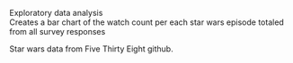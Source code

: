Exploratory data analysis  
Creates a bar chart of the watch count per each star wars episode totaled from all survey responses  

Star wars data from Five Thirty Eight github.  
